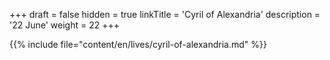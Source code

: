 +++
draft = false
hidden = true
linkTitle = 'Cyril of Alexandria'
description = '22 June'
weight = 22
+++

{{% include file="content/en/lives/cyril-of-alexandria.md" %}}
